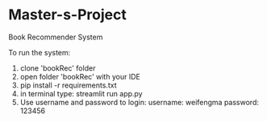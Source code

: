 # Master-s-Project

Book Recommender System

To run the system:
1. clone 'bookRec' folder
2. open folder 'bookRec' with your IDE
3. pip install -r requirements.txt
4. in terminal type: streamlit run app.py
5. Use username and password to login:
username: weifengma password: 123456
